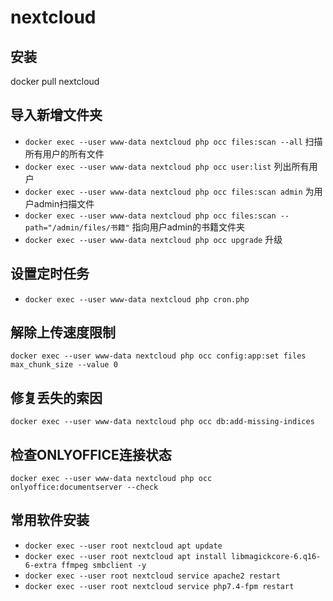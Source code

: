 # nextcloud 

## 安装
docker pull nextcloud
## 导入新增文件夹
- `docker exec --user www-data nextcloud php occ files:scan --all` 扫描所有用户的所有文件
- `docker exec --user www-data nextcloud php occ user:list` 列出所有用户
- `docker exec --user www-data nextcloud php occ files:scan admin` 为用户admin扫描文件
- `docker exec --user www-data nextcloud php occ files:scan --path="/admin/files/书籍"` 指向用户admin的书籍文件夹
- `docker exec --user www-data nextcloud php occ upgrade` 升级
## 设置定时任务
- `docker exec --user www-data nextcloud php cron.php`
## 解除上传速度限制
`docker exec --user www-data nextcloud php occ config:app:set files max_chunk_size --value 0`

## 修复丢失的索因
`docker exec --user www-data nextcloud php occ db:add-missing-indices`
## 检查ONLYOFFICE连接状态
`docker exec --user www-data nextcloud php occ onlyoffice:documentserver --check`

## 常用软件安装
- `docker exec --user root nextcloud apt update`
- `docker exec --user root nextcloud apt install libmagickcore-6.q16-6-extra ffmpeg smbclient -y`
- `docker exec --user root nextcloud service apache2 restart`
- `docker exec --user root nextcloud service php7.4-fpm restart`
